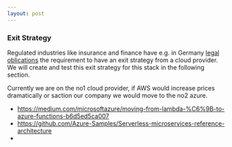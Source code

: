 ```yaml
---
layout: post
---
```


### Exit Strategy

Regulated industries like insurance and finance have e.g. in Germany [legal oblications](#linktobafincloudguidance) the requirement to have an exit strategy from a cloud provider. We will create and test this exit strategy for this stack in the following section.

Currently we are on the no1 cloud provider, if AWS would increase prices dramatically or saction our company we would move to the no2 azure.

- https://medium.com/microsoftazure/moving-from-lambda-%C6%9B-to-azure-functions-b6d5ed5ca007
- https://github.com/Azure-Samples/Serverless-microservices-reference-architecture
-
